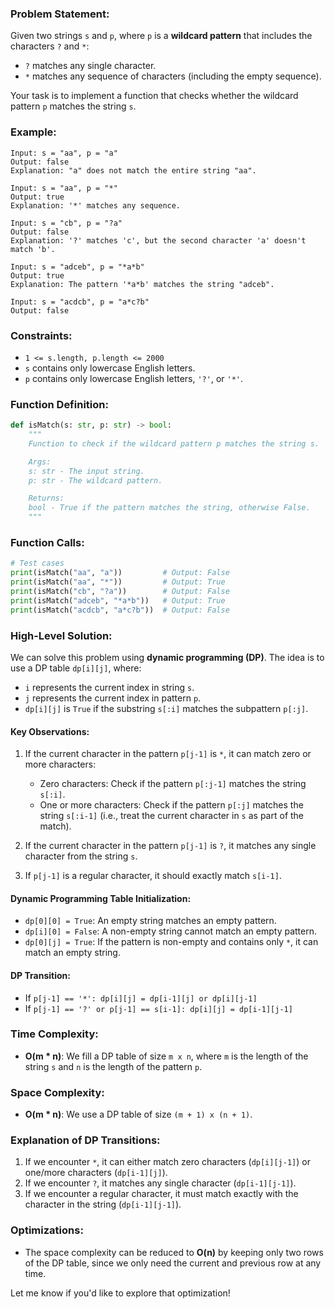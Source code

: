 ### Problem Statement:
Given two strings `s` and `p`, where `p` is a **wildcard pattern** that includes the characters `?` and `*`:
- `?` matches any single character.
- `*` matches any sequence of characters (including the empty sequence).

Your task is to implement a function that checks whether the wildcard pattern `p` matches the string `s`.

### Example:
```plaintext
Input: s = "aa", p = "a"
Output: false
Explanation: "a" does not match the entire string "aa".

Input: s = "aa", p = "*"
Output: true
Explanation: '*' matches any sequence.

Input: s = "cb", p = "?a"
Output: false
Explanation: '?' matches 'c', but the second character 'a' doesn't match 'b'.

Input: s = "adceb", p = "*a*b"
Output: true
Explanation: The pattern '*a*b' matches the string "adceb".

Input: s = "acdcb", p = "a*c?b"
Output: false
```

### Constraints:
- `1 <= s.length, p.length <= 2000`
- `s` contains only lowercase English letters.
- `p` contains only lowercase English letters, `'?'`, or `'*'`.

### Function Definition:
```python
def isMatch(s: str, p: str) -> bool:
    """
    Function to check if the wildcard pattern p matches the string s.

    Args:
    s: str - The input string.
    p: str - The wildcard pattern.

    Returns:
    bool - True if the pattern matches the string, otherwise False.
    """
```

### Function Calls:
```python
# Test cases
print(isMatch("aa", "a"))         # Output: False
print(isMatch("aa", "*"))         # Output: True
print(isMatch("cb", "?a"))        # Output: False
print(isMatch("adceb", "*a*b"))   # Output: True
print(isMatch("acdcb", "a*c?b"))  # Output: False
```

### High-Level Solution:

We can solve this problem using **dynamic programming (DP)**. The idea is to use a DP table `dp[i][j]`, where:
- `i` represents the current index in string `s`.
- `j` represents the current index in pattern `p`.
- `dp[i][j]` is `True` if the substring `s[:i]` matches the subpattern `p[:j]`.

#### Key Observations:
1. If the current character in the pattern `p[j-1]` is `*`, it can match zero or more characters:
   - Zero characters: Check if the pattern `p[:j-1]` matches the string `s[:i]`.
   - One or more characters: Check if the pattern `p[:j]` matches the string `s[:i-1]` (i.e., treat the current character in `s` as part of the match).
   
2. If the current character in the pattern `p[j-1]` is `?`, it matches any single character from the string `s`.
   
3. If `p[j-1]` is a regular character, it should exactly match `s[i-1]`.

#### Dynamic Programming Table Initialization:
- `dp[0][0] = True`: An empty string matches an empty pattern.
- `dp[i][0] = False`: A non-empty string cannot match an empty pattern.
- `dp[0][j] = True`: If the pattern is non-empty and contains only `*`, it can match an empty string.

#### DP Transition:
- If `p[j-1] == '*': dp[i][j] = dp[i-1][j] or dp[i][j-1]`
- If `p[j-1] == '?' or p[j-1] == s[i-1]: dp[i][j] = dp[i-1][j-1]`


### Time Complexity:
- **O(m * n)**: We fill a DP table of size `m x n`, where `m` is the length of the string `s` and `n` is the length of the pattern `p`.

### Space Complexity:
- **O(m * n)**: We use a DP table of size `(m + 1) x (n + 1)`.

### Explanation of DP Transitions:
1. If we encounter `*`, it can either match zero characters (`dp[i][j-1]`) or one/more characters (`dp[i-1][j]`).
2. If we encounter `?`, it matches any single character (`dp[i-1][j-1]`).
3. If we encounter a regular character, it must match exactly with the character in the string (`dp[i-1][j-1]`).

### Optimizations:
- The space complexity can be reduced to **O(n)** by keeping only two rows of the DP table, since we only need the current and previous row at any time.

Let me know if you'd like to explore that optimization!
